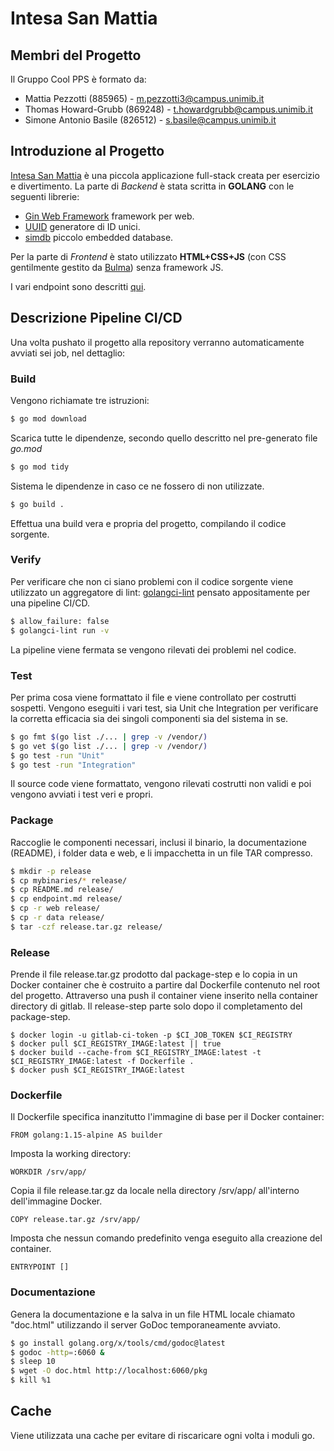 # Intesa San Mattia

## Membri del Progetto
Il Gruppo Cool PPS è formato da:
- Mattia Pezzotti (885965) - m.pezzotti3@campus.unimib.it
- Thomas Howard-Grubb (869248) - t.howardgrubb@campus.unimib.it
- Simone Antonio Basile (826512) - s.basile@campus.unimib.it

## Introduzione al Progetto
[Intesa San Mattia](https://gitlab.com/unitestworks/2023_assignment1_ISM) è una piccola applicazione full-stack creata per esercizio e divertimento.
La parte di *Backend* è stata scritta in **GOLANG** con le seguenti librerie:
- [Gin Web Framework](https://github.com/gin-gonic/gin) framework per web.
- [UUID](https://github.com/gofrs/uuid) generatore di ID unici.
- [simdb](https://github.com/sonyarouje/simdb) piccolo embedded database.

Per la parte di *Frontend* è stato utilizzato **HTML+CSS+JS** (con CSS gentilmente gestito da [Bulma](https://bulma.io/)) senza framework JS.

I vari endpoint sono descritti [qui](https://gitlab.com/unitestworks/2023_assignment1_ISM/-/blob/develop/endpoint.md).

## Descrizione Pipeline CI/CD
Una volta pushato il progetto alla repository verranno automaticamente avviati sei job, nel dettaglio:

### Build
Vengono richiamate tre istruzioni:
```sh
$ go mod download
```
Scarica tutte le dipendenze, secondo quello descritto nel pre-generato file *go.mod*

```sh
$ go mod tidy
```
Sistema le dipendenze in caso ce ne fossero di non utilizzate.

```sh
$ go build .
```
Effettua una build vera e propria del progetto, compilando il codice sorgente.

### Verify
Per verificare che non ci siano problemi con il codice sorgente viene utilizzato un aggregatore di lint: [golangci-lint](https://golangci-lint.run/) pensato appositamente per una pipeline CI/CD.

```sh
$ allow_failure: false
$ golangci-lint run -v
```

La pipeline viene fermata se vengono rilevati dei problemi nel codice.

### Test
Per prima cosa viene formattato il file e viene controllato per costrutti sospetti.
Vengono eseguiti i vari test, sia Unit che Integration per verificare la corretta efficacia sia dei singoli componenti sia del sistema in se.

```sh
$ go fmt $(go list ./... | grep -v /vendor/)
$ go vet $(go list ./... | grep -v /vendor/)
$ go test -run "Unit"
$ go test -run "Integration"
```

Il source code viene formattato, vengono rilevati costrutti non validi e poi vengono avviati i test veri e propri.

### Package
Raccoglie le componenti necessari, inclusi il binario, la documentazione (README), i folder data e web, e li impacchetta in un file TAR compresso.

```sh
$ mkdir -p release
$ cp mybinaries/* release/
$ cp README.md release/
$ cp endpoint.md release/
$ cp -r web release/
$ cp -r data release/
$ tar -czf release.tar.gz release/
```


### Release
Prende il file release.tar.gz prodotto dal package-step e lo copia in un Docker container che è costruito a partire dal Dockerfile contenuto nel root del progetto. Attraverso una push il container viene inserito nella container directory di gitlab.
Il release-step parte solo dopo il completamento del package-step.

```
$ docker login -u gitlab-ci-token -p $CI_JOB_TOKEN $CI_REGISTRY
$ docker pull $CI_REGISTRY_IMAGE:latest || true
$ docker build --cache-from $CI_REGISTRY_IMAGE:latest -t $CI_REGISTRY_IMAGE:latest -f Dockerfile .
$ docker push $CI_REGISTRY_IMAGE:latest
```
### Dockerfile
Il Dockerfile specifica inanzitutto l'immagine di base per il Docker container:
```
FROM golang:1.15-alpine AS builder
```
Imposta la working directory:
```
WORKDIR /srv/app/
```
Copia il file release.tar.gz da locale nella directory /srv/app/ all'interno dell'immagine Docker.
```
COPY release.tar.gz /srv/app/
```
Imposta che nessun comando predefinito venga eseguito alla creazione del container.
```
ENTRYPOINT []
```

### Documentazione
Genera la documentazione e la salva in un file HTML locale chiamato "doc.html" utilizzando il server GoDoc temporaneamente avviato. 

```sh
$ go install golang.org/x/tools/cmd/godoc@latest
$ godoc -http=:6060 &
$ sleep 10 
$ wget -O doc.html http://localhost:6060/pkg
$ kill %1 
```
## Cache
Viene utilizzata una cache per evitare di riscaricare ogni volta i moduli go.
